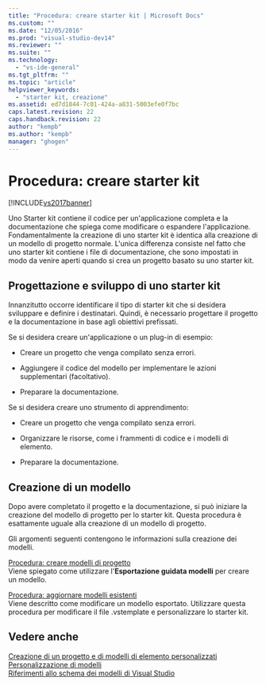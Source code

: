 ```yaml
---
title: "Procedura: creare starter kit | Microsoft Docs"
ms.custom: ""
ms.date: "12/05/2016"
ms.prod: "visual-studio-dev14"
ms.reviewer: ""
ms.suite: ""
ms.technology: 
  - "vs-ide-general"
ms.tgt_pltfrm: ""
ms.topic: "article"
helpviewer_keywords: 
  - "starter kit, creazione"
ms.assetid: ed7d1844-7c01-424a-a831-5003efe0f7bc
caps.latest.revision: 22
caps.handback.revision: 22
author: "kempb"
ms.author: "kempb"
manager: "ghogen"
---
```

# Procedura: creare starter kit
[!INCLUDE[vs2017banner](../code-quality/includes/vs2017banner.md)]

Uno Starter kit contiene il codice per un'applicazione completa e la documentazione che spiega come modificare o espandere l'applicazione.  Fondamentalmente la creazione di uno starter kit è identica alla creazione di un modello di progetto normale. L'unica differenza consiste nel fatto che uno starter kit contiene i file di documentazione, che sono impostati in modo da venire aperti quando si crea un progetto basato su uno starter kit.  
  
## Progettazione e sviluppo di uno starter kit  
 Innanzitutto occorre identificare il tipo di starter kit che si desidera sviluppare e definire i destinatari.  Quindi, è necessario progettare il progetto e la documentazione in base agli obiettivi prefissati.  
  
 Se si desidera creare un'applicazione o un plug\-in di esempio:  
  
-   Creare un progetto che venga compilato senza errori.  
  
-   Aggiungere il codice del modello per implementare le azioni supplementari \(facoltativo\).  
  
-   Preparare la documentazione.  
  
 Se si desidera creare uno strumento di apprendimento:  
  
-   Creare un progetto che venga compilato senza errori.  
  
-   Organizzare le risorse, come i frammenti di codice e i modelli di elemento.  
  
-   Preparare la documentazione.  
  
## Creazione di un modello  
 Dopo avere completato il progetto e la documentazione, si può iniziare la creazione del modello di progetto per lo starter kit.  Questa procedura è esattamente uguale alla creazione di un modello di progetto.  
  
 Gli argomenti seguenti contengono le informazioni sulla creazione dei modelli.  
  
 [Procedura: creare modelli di progetto](../ide/how-to-create-project-templates.md)  
 Viene spiegato come utilizzare l'**Esportazione guidata modelli** per creare un modello.  
  
 [Procedura: aggiornare modelli esistenti](../ide/how-to-update-existing-templates.md)  
 Viene descritto come modificare un modello esportato.  Utilizzare questa procedura per modificare il file .vstemplate e personalizzare lo starter kit.  
  
## Vedere anche  
 [Creazione di un progetto e di modelli di elemento personalizzati](../ide/creating-project-and-item-templates.md)   
 [Personalizzazione di modelli](../ide/customizing-project-and-item-templates.md)   
 [Riferimenti allo schema dei modelli di Visual Studio](../extensibility/visual-studio-template-schema-reference.md)